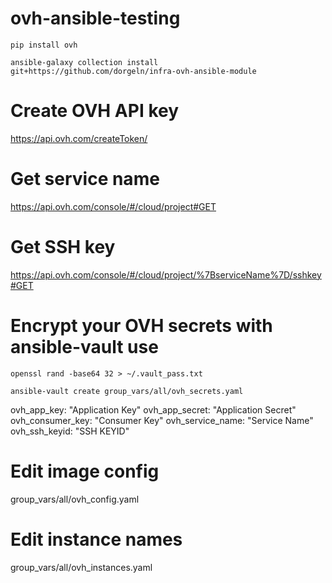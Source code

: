 # ovh-ansible-testing

`pip install ovh`

`ansible-galaxy collection install git+https://github.com/dorgeln/infra-ovh-ansible-module`

# Create OVH API key

https://api.ovh.com/createToken/

# Get service name

https://api.ovh.com/console/#/cloud/project#GET

# Get SSH key
https://api.ovh.com/console/#/cloud/project/%7BserviceName%7D/sshkey#GET


# Encrypt your OVH secrets with ansible-vault use

`openssl rand -base64 32 > ~/.vault_pass.txt`

`ansible-vault create group_vars/all/ovh_secrets.yaml`

ovh_app_key: "Application Key"
ovh_app_secret: "Application Secret"
ovh_consumer_key: "Consumer Key"
ovh_service_name: "Service Name"
ovh_ssh_keyid: "SSH KEYID"


# Edit image config

group_vars/all/ovh_config.yaml

# Edit instance names

group_vars/all/ovh_instances.yaml


